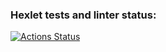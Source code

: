 ### Hexlet tests and linter status:
[![Actions Status](https://github.com/ofey51/python-project-49/actions/workflows/hexlet-check.yml/badge.svg)](https://github.com/ofey51/python-project-49/actions)
